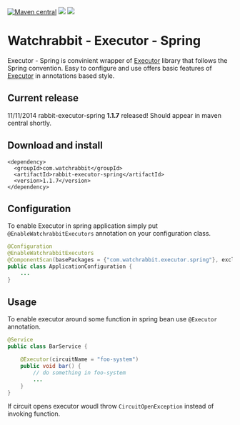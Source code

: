 [![Maven central][maven img]][maven]
[![][travis img]][travis]
[![][coverage img]][coverage]


Watchrabbit - Executor - Spring
===============================

Executor - Spring is convinient wrapper of [Executor](https://github.com/watchrabbit/rabbit-executor) library that follows the Spring convention. Easy to configure and use offers basic features  of [Executor](https://github.com/watchrabbit/rabbit-executor) in annotations based style.

## Current release
11/11/2014 rabbit-executor-spring **1.1.7** released! Should appear in maven central shortly.

## Download and install
```
<dependency>
  <groupId>com.watchrabbit</groupId>
  <artifactId>rabbit-executor-spring</artifactId>
  <version>1.1.7</version>
</dependency>
```

Configuration
-------------
To enable Executor in spring application simply put `@EnableWatchrabbitExecutors` annotation on your configuration class.

```java
@Configuration
@EnableWatchrabbitExecutors
@ComponentScan(basePackages = {"com.watchrabbit.executor.spring"}, excludeFilters = @ComponentScan.Filter({Configuration.class}))
public class ApplicationConfiguration {
    ...
}
```

Usage
-----
To enable executor around some function in spring bean use `@Executor` annotation.

```java
@Service
public class BarService {

    @Executor(circuitName = "foo-system")
    public void bar() {
        // do something in foo-system
        ...
    }
}
```

If circuit opens executor woudl throw `CircuitOpenException` instead of invoking function.

[coverage]:https://coveralls.io/r/watchrabbit/rabbit-executor-spring
[coverage img]:https://img.shields.io/coveralls/watchrabbit/rabbit-executor-spring.png
[travis]:https://travis-ci.org/watchrabbit/rabbit-executor-spring
[travis img]:https://travis-ci.org/watchrabbit/rabbit-executor-spring.svg?branch=master
[maven]:https://maven-badges.herokuapp.com/maven-central/com.watchrabbit/rabbit-executor-spring
[maven img]:https://maven-badges.herokuapp.com/maven-central/com.watchrabbit/rabbit-executor-spring/badge.svg
